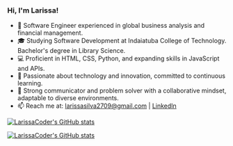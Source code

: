 ### Hi, I'm Larissa!

- 🚀 Software Engineer experienced in global business analysis and financial management.
- 🎓 Studying Software Development at Indaiatuba College of Technology. Bachelor's degree in Library Science.
- 💻 Proficient in HTML, CSS, Python, and expanding skills in JavaScript and APIs.
- 🌱 Passionate about technology and innovation, committed to continuous learning.
- 👥 Strong communicator and problem solver with a collaborative mindset, adaptable to diverse environments.
- 📫 Reach me at: [larissasilva2709@gmail.com](mailto:larissasilva2709@gmail.com) | [LinkedIn](https://www.linkedin.com/in/larissa-regina-da-silva)

[![LarissaCoder's GitHub stats](https://github-readme-stats.vercel.app/api?username=larissacoder&repo=github-readme-stats&cache_seconds=86400&theme=date_night)](https://github.com/LarissaCoder/LarissaCoder/github-readme-stats)

[![LarissaCoder's GitHub stats](https://github-readme-stats.vercel.app/api?username=larissacoder&repo=github-readme-stats&cache_seconds=86400&theme=omni)](https://github.com/LarissaCoder/LarissaCoder/github-readme-stats)

